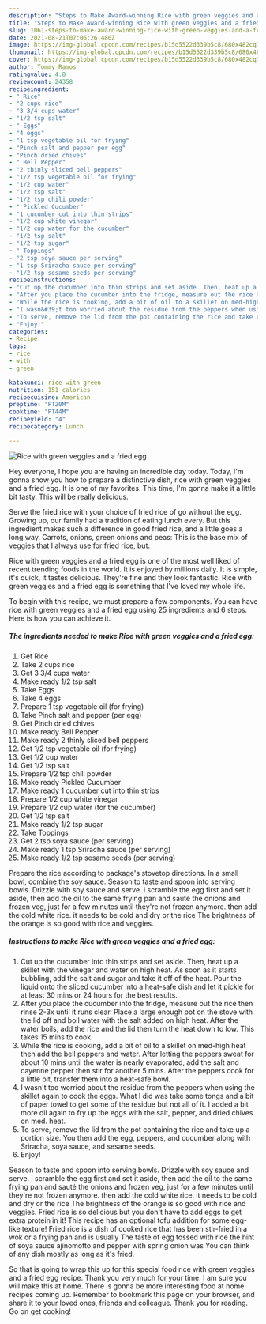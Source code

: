 ```yaml
---
description: "Steps to Make Award-winning Rice with green veggies and a fried egg"
title: "Steps to Make Award-winning Rice with green veggies and a fried egg"
slug: 1061-steps-to-make-award-winning-rice-with-green-veggies-and-a-fried-egg
date: 2021-08-21T07:06:26.480Z
image: https://img-global.cpcdn.com/recipes/b15d5522d339b5c8/680x482cq70/rice-with-green-veggies-and-a-fried-egg-recipe-main-photo.jpg
thumbnail: https://img-global.cpcdn.com/recipes/b15d5522d339b5c8/680x482cq70/rice-with-green-veggies-and-a-fried-egg-recipe-main-photo.jpg
cover: https://img-global.cpcdn.com/recipes/b15d5522d339b5c8/680x482cq70/rice-with-green-veggies-and-a-fried-egg-recipe-main-photo.jpg
author: Tommy Ramos
ratingvalue: 4.8
reviewcount: 24358
recipeingredient:
- " Rice"
- "2 cups rice"
- "3 3/4 cups water"
- "1/2 tsp salt"
- " Eggs"
- "4 eggs"
- "1 tsp vegetable oil for frying"
- "Pinch salt and pepper per egg"
- "Pinch dried chives"
- " Bell Pepper"
- "2 thinly sliced bell peppers"
- "1/2 tsp vegetable oil for frying"
- "1/2 cup water"
- "1/2 tsp salt"
- "1/2 tsp chili powder"
- " Pickled Cucumber"
- "1 cucumber cut into thin strips"
- "1/2 cup white vinegar"
- "1/2 cup water for the cucumber"
- "1/2 tsp salt"
- "1/2 tsp sugar"
- " Toppings"
- "2 tsp soya sauce per serving"
- "1 tsp Sriracha sauce per serving"
- "1/2 tsp sesame seeds per serving"
recipeinstructions:
- "Cut up the cucumber into thin strips and set aside. Then, heat up a skillet with the vinegar and water on high heat. As soon as it starts bubbling, add the salt and sugar and take it off of the heat. Pour the liquid onto the sliced cucumber into a heat-safe dish and let it pickle for at least 30 mins or 24 hours for the best results."
- "After you place the cucumber into the fridge, measure out the rice then rinse 2-3x until it runs clear. Place a large enough pot on the stove with the lid off and boil water with the salt added on high heat. After the water boils, add the rice and the lid then turn the heat down to low. This takes 15 mins to cook."
- "While the rice is cooking, add a bit of oil to a skillet on med-high heat then add the bell peppers and water. After letting the peppers sweat for about 10 mins until the water is nearly evaporated, add the salt and cayenne pepper then stir for another 5 mins. After the peppers cook for a little bit, transfer them into a heat-safe bowl."
- "I wasn&#39;t too worried about the residue from the peppers when using the skillet again to cook the eggs. What I did was take some tongs and a bit of paper towel to get some of the residue but not all of it. I added a bit more oil again to fry up the eggs with the salt, pepper, and dried chives on med. heat."
- "To serve, remove the lid from the pot containing the rice and take up a portion size. You then add the egg, peppers, and cucumber along with Sriracha, soya sauce, and sesame seeds."
- "Enjoy!"
categories:
- Recipe
tags:
- rice
- with
- green

katakunci: rice with green 
nutrition: 151 calories
recipecuisine: American
preptime: "PT20M"
cooktime: "PT44M"
recipeyield: "4"
recipecategory: Lunch

---
```



![Rice with green veggies and a fried egg](https://img-global.cpcdn.com/recipes/b15d5522d339b5c8/680x482cq70/rice-with-green-veggies-and-a-fried-egg-recipe-main-photo.jpg)

Hey everyone, I hope you are having an incredible day today. Today, I'm gonna show you how to prepare a distinctive dish, rice with green veggies and a fried egg. It is one of my favorites. This time, I'm gonna make it a little bit tasty. This will be really delicious.

Serve the fried rice with your choice of fried rice of go without the egg. Growing up, our family had a tradition of eating lunch every. But this ingredient makes such a difference in good fried rice, and a little goes a long way. Carrots, onions, green onions and peas: This is the base mix of veggies that I always use for fried rice, but.

Rice with green veggies and a fried egg is one of the most well liked of recent trending foods in the world. It is enjoyed by millions daily. It is simple, it's quick, it tastes delicious. They're fine and they look fantastic. Rice with green veggies and a fried egg is something that I've loved my whole life.


To begin with this recipe, we must prepare a few components. You can have rice with green veggies and a fried egg using 25 ingredients and 6 steps. Here is how you can achieve it.

<!--inarticleads1-->

##### The ingredients needed to make Rice with green veggies and a fried egg:

1. Get  Rice
1. Take 2 cups rice
1. Get 3 3/4 cups water
1. Make ready 1/2 tsp salt
1. Take  Eggs
1. Take 4 eggs
1. Prepare 1 tsp vegetable oil (for frying)
1. Take Pinch salt and pepper (per egg)
1. Get Pinch dried chives
1. Make ready  Bell Pepper
1. Make ready 2 thinly sliced bell peppers
1. Get 1/2 tsp vegetable oil (for frying)
1. Get 1/2 cup water
1. Get 1/2 tsp salt
1. Prepare 1/2 tsp chili powder
1. Make ready  Pickled Cucumber
1. Make ready 1 cucumber cut into thin strips
1. Prepare 1/2 cup white vinegar
1. Prepare 1/2 cup water (for the cucumber)
1. Get 1/2 tsp salt
1. Make ready 1/2 tsp sugar
1. Take  Toppings
1. Get 2 tsp soya sauce (per serving)
1. Make ready 1 tsp Sriracha sauce (per serving)
1. Make ready 1/2 tsp sesame seeds (per serving)


Prepare the rice according to package&#39;s stovetop directions. In a small bowl, combine the soy sauce. Season to taste and spoon into serving bowls. Drizzle with soy sauce and serve. i scramble the egg first and set it aside, then add the oil to the same frying pan and sauté the onions and frozen veg, just for a few minutes until they&#39;re not frozen anymore. then add the cold white rice. it needs to be cold and dry or the rice The brightness of the orange is so good with rice and veggies. 

<!--inarticleads2-->

##### Instructions to make Rice with green veggies and a fried egg:

1. Cut up the cucumber into thin strips and set aside. Then, heat up a skillet with the vinegar and water on high heat. As soon as it starts bubbling, add the salt and sugar and take it off of the heat. Pour the liquid onto the sliced cucumber into a heat-safe dish and let it pickle for at least 30 mins or 24 hours for the best results.
1. After you place the cucumber into the fridge, measure out the rice then rinse 2-3x until it runs clear. Place a large enough pot on the stove with the lid off and boil water with the salt added on high heat. After the water boils, add the rice and the lid then turn the heat down to low. This takes 15 mins to cook.
1. While the rice is cooking, add a bit of oil to a skillet on med-high heat then add the bell peppers and water. After letting the peppers sweat for about 10 mins until the water is nearly evaporated, add the salt and cayenne pepper then stir for another 5 mins. After the peppers cook for a little bit, transfer them into a heat-safe bowl.
1. I wasn&#39;t too worried about the residue from the peppers when using the skillet again to cook the eggs. What I did was take some tongs and a bit of paper towel to get some of the residue but not all of it. I added a bit more oil again to fry up the eggs with the salt, pepper, and dried chives on med. heat.
1. To serve, remove the lid from the pot containing the rice and take up a portion size. You then add the egg, peppers, and cucumber along with Sriracha, soya sauce, and sesame seeds.
1. Enjoy!


Season to taste and spoon into serving bowls. Drizzle with soy sauce and serve. i scramble the egg first and set it aside, then add the oil to the same frying pan and sauté the onions and frozen veg, just for a few minutes until they&#39;re not frozen anymore. then add the cold white rice. it needs to be cold and dry or the rice The brightness of the orange is so good with rice and veggies. Fried rice is so delicious but you don&#39;t have to add eggs to get extra protein in it! This recipe has an optional tofu addition for some egg-like texture! Fried rice is a dish of cooked rice that has been stir-fried in a wok or a frying pan and is usually The taste of egg tossed with rice the hint of soya sauce ajinomotto and pepper with spring onion was You can think of any dish mostly as long as it&#39;s fried. 

So that is going to wrap this up for this special food rice with green veggies and a fried egg recipe. Thank you very much for your time. I am sure you will make this at home. There is gonna be more interesting food at home recipes coming up. Remember to bookmark this page on your browser, and share it to your loved ones, friends and colleague. Thank you for reading. Go on get cooking!
